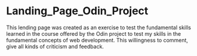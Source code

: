 # Landing_Page_Odin_Project

This lending page was created as an exercise to test the fundamental skills learned in the course offered by the Odin project to test my skills in the fundamental concepts of web development.
This willingness to comment, give all kinds of criticism and feedback.